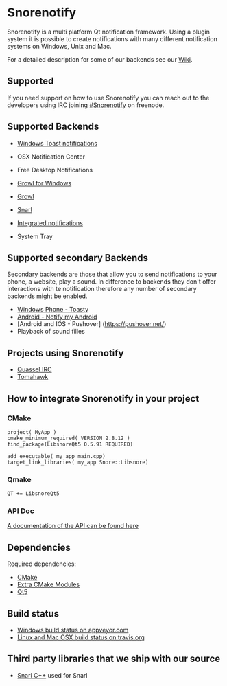 Snorenotify
===========

Snorenotify is a multi platform Qt notification framework. 
Using a plugin system it is possible to create notifications with many different notification systems on Windows, Unix and Mac.

For a detailed description for some of our backends see our [Wiki](https://github.com/Snorenotify/Snorenotify/wiki).

## Supported
If you need support on how to use Snorenotify you can reach out to the developers using IRC joining [#Snorenotify](irc://irc.freenode.net/snorenotify) on freenode.

## Supported Backends

- [Windows Toast notifications](https://github.com/Snorenotify/Snorenotify/wiki/Windows-Toast-Notification) 

- OSX Notification Center

- Free Desktop Notifications

- [Growl for Windows](http://www.growlforwindows.com/)

- [Growl](http://growl.info/)

- [Snarl](http://snarl.fullphat.net/)


- [Integrated notifications](https://github.com/Snorenotify/Snorenotify/wiki/Integrated-Notification-Backend)

- System Tray

## Supported secondary Backends

Secondary backends are those that allow you to send notifications to your phone, a website, play a sound.
In difference to backends they don't offer interactions with te notification  therefore any number of secondary backends might be enabled. 

- [Windows Phone - Toasty](http://supertoasty.com/)
- [Android - Notify my Android](https://www.notifymyandroid.com/) 
- [Android and IOS - Pushover] (https://pushover.net/)
- Playback of sound filles



## Projects using Snorenotify ##
- [Quassel IRC](http://www.quassel-irc.org/)
- [Tomahawk](http://www.tomahawk-player.org/)

## How to integrate Snorenotify in your project ##
### CMake ###

    project( MyApp )
    cmake_minimum_required( VERSION 2.8.12 )
    find_package(LibsnoreQt5 0.5.91 REQUIRED)
  
    add_executable( my_app main.cpp)
    target_link_libraries( my_app Snore::Libsnore)
  
### Qmake ###

    QT += LibsnoreQt5
  

### API Doc ###
[A documentation of the API can be found here](http://patrick.von-reth.de/other/snore/latest/doc/html/index.html)


## Dependencies ##
Required dependencies:

- [CMake](http://www.cmake.org/)
- [Extra CMake Modules](https://projects.kde.org/projects/kdesupport/extra-cmake-modules)
- [Qt5](http://qt-project.org/)

## Build status
- [Windows build status on appveyor.com](https://ci.appveyor.com/project/TheOneRing/snorenotify/)
- [Linux and Mac OSX build status on travis.org](https://travis-ci.org/Snorenotify/Snorenotify)


## Third party libraries that we ship with our source ##
- [Snarl C++](http://sourceforge.net/p/snarlwin/code/HEAD/tree/trunk/hdr/C++/SnarlInterface_v42/) used for Snarl

